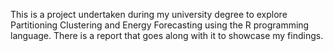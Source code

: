 This is a project undertaken during my university degree to explore Partitioning Clustering and Energy Forecasting using the R programming language.
There is a report that goes along with it to showcase my findings.
